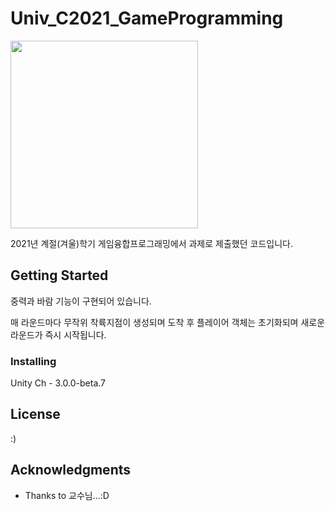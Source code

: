 # Univ_C2021_GameProgramming
 
<img src="https://simpleicons.org/icons/drone.svg" width="300" height="300">

2021년 계절(겨울)학기 게임융합프로그래밍에서 과제로 제출했던 코드입니다.

## Getting Started

중력과 바람 기능이 구현되어 있습니다. 

매 라운드마다 무작위 착륙지점이 생성되며 도착 후 플레이어 객체는 초기화되며 새로운 라운드가 즉시 시작됩니다.

### Installing

Unity Ch - 3.0.0-beta.7

## License

:)

## Acknowledgments

* Thanks to 교수님...:D
